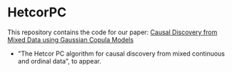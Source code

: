 # HetcorPC

This repository contains the code for our paper:
[Causal Discovery from Mixed Data using Gaussian Copula Models](https://www.semanticscholar.org/paper/Causal-Discovery-from-Mixed-Data-using-Gaussian-Cui/7c08e115304dcecb3da6d17e19944d3c83783307)
- "The Hetcor PC algorithm for causal discovery from mixed continuous and ordinal data", to appear.
